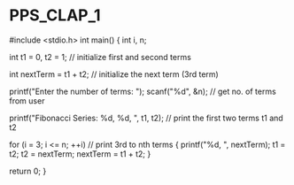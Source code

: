 # PPS_CLAP_1
#include <stdio.h>
int main()
{
  int i, n;
 
  int t1 = 0, t2 = 1; // initialize first and second terms

  int nextTerm = t1 + t2; // initialize the next term (3rd term)

  printf("Enter the number of terms: ");
  scanf("%d", &n); // get no. of terms from user

  printf("Fibonacci Series: %d, %d, ", t1, t2); // print the first two terms t1 and t2

  for (i = 3; i <= n; ++i) // print 3rd to nth terms
  {
    printf("%d, ", nextTerm);
    t1 = t2;
    t2 = nextTerm;
    nextTerm = t1 + t2;
  }

  return 0;
}
